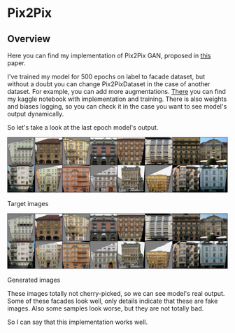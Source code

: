 # Pix2Pix
## Overview

Here you can find my implementation of Pix2Pix GAN, proposed in [this](https://arxiv.org/abs/1611.07004) paper.

I've trained my model for 500 epochs on label to facade dataset, but without a doubt you can change Pix2PixDataset in the case of another dataset. For example, you can add more augmentations. [There](https://www.kaggle.com/code/nikolaimakarov/pix2pix-implementation-and-training/notebook) you can find my kaggle notebook with implementation and training. There is also weights and biases logging, so you can check it in the case you want to see model's output dynamically. 

So let's take a look at the last epoch model's output.

![](./readme_data/target_images.png "Target images")

Target images

![](./readme_data/generated_images.png "Generated images")

Generated images

These images totally not cherry-picked, so we can see model's real output. Some of these facades look well, only details indicate that these are fake images. Also some samples look worse, but they are not totally bad.

So I can say that this implementation works well.